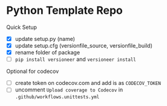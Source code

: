 # Python Template Repo
Quick Setup
- [x] update setup.py (name)
- [x] update setup.cfg (versionfile_source, versionfile_build)
- [x] rename folder of package
- [ ] `pip install versioneer` and `versioneer install`

Optional for codecov
- [ ] create token on codecov.com and add is as `CODECOV_TOKEN`
- [ ] uncomment `Upload coverage to Codecov` in `.github/workflows.unittests.yml`